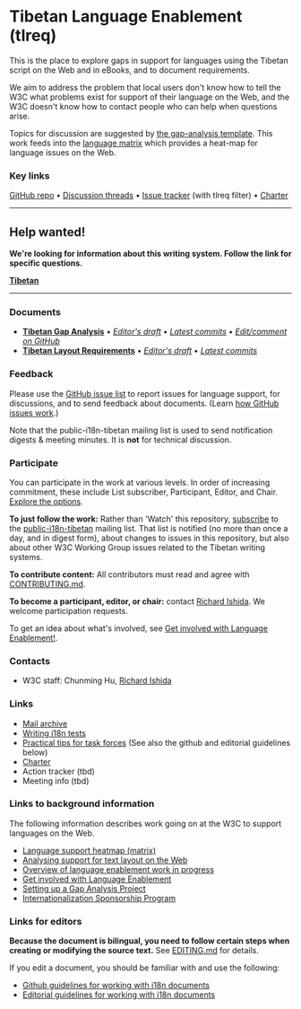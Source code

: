 # Tibetan Language Enablement (tlreq)

This is the place to explore gaps in support for languages using the Tibetan script on the Web and in eBooks, and to document requirements.

We aim to address the problem that local users don't know how to tell the W3C what problems exist for support of their language on the Web, and the W3C doesn't know how to contact people who can help when questions arise.

Topics for discussion are suggested by [the gap-analysis template](https://www.w3.org/International/i18n-activity/templates/gap-analysis/gap-analysis_template.html). This work feeds into the [language matrix](https://www.w3.org/International/typography/gap-analysis/language-matrix.html) which provides a heat-map for language issues on the Web.


### Key links
[GitHub repo](https://github.com/w3c/tlreq) • [Discussion threads](https://github.com/w3c/tlreq/issues) • [Issue tracker](https://www.w3.org/International/i18n-activity/textlayout/?filter=tlreq) (with tlreq filter) • [Charter](https://www.w3.org/International/tlreq/charter/)


---
## Help wanted! ###
**We're looking for information about this writing system. Follow the link for specific questions.**

**[Tibetan](https://github.com/w3c/tlreq/issues?q=is%3Aissue+is%3Aopen+label%3Aquestion)**

---





### Documents
- [**Tibetan Gap Analysis**](https://www.w3.org/TR/tibt-gap) • [*Editor's draft*](https://www.w3.org/International/tlreq/gap-analysis/) • [*Latest commits*](https://github.com/w3c/tlreq/commits/gh-pages/gap-analysis/index.html) • [*Edit/comment on GitHub*](https://github.com/w3c/tlreq/labels/doc%3Atibt)
- [**Tibetan Layout Requirements**](https://www.w3.org/TR/tlreq) • [*Editor's draft*](https://www.w3.org/International/tlreq/) • [*Latest commits*](https://github.com/w3c/tlreq/commits/gh-pages/index.html)


### Feedback
Please use the [GitHub issue list](https://github.com/w3c/tlreq/issues) to report issues for language support, for discussions, and to send feedback about documents. (Learn [how GitHub issues work](https://www.w3.org/International/i18n-activity/guidelines/issues.html).)

Note that the public-i18n-tibetan mailing list is used to send notification digests & meeting minutes. It is **not** for technical discussion.


### Participate
You can participate in the work at various levels. In order of increasing commitment, these include List subscriber, Participant, Editor, and Chair. [Explore the options](https://www.w3.org/International/i18n-drafts/pages/languagedev_participation.html).

**To just follow the work:** Rather than 'Watch' this repository, [subscribe](mailto:public-i18n-tibetan-request@w3.org?subject=subscribe) to the [public-i18n-tibetan](https://lists.w3.org/Archives/Public/public-i18n-tibetan/) mailing list. That list is notified (no more than once a day, and in digest form), about changes to issues in this repository, but also about other W3C Working Group issues related to the Tibetan writing systems.

**To contribute content:** All contributors must read and agree with [CONTRIBUTING.md](CONTRIBUTING.md).

**To become a participant, editor, or chair:** contact [Richard Ishida](mailto:ishida@w3.org). We welcome participation requests.

To get an idea about what's involved, see [Get involved with Language Enablement!](https://www.w3.org/International/i18n-drafts/pages/languagedev_participation). 


### Contacts

- W3C staff: Chunming Hu, [Richard Ishida](mailto:ishida@w3.org)


### Links
- [Mail archive](https://lists.w3.org/Archives/Public/public-i18n-tibetan/)
- [Writing i18n tests](https://github.com/w3c/i18n-activity/wiki/Writing-i18n-tests)
- [Practical tips for task forces](https://www.w3.org/International/i18n-activity/guidelines/process.html) (See also the github and editorial guidelines below)
- [Charter](https://www.w3.org/International/tlreq/charter/)
- Action tracker (tbd)
- Meeting info (tbd)


### Links to background information
The following information describes work going on at the W3C to support languages on the Web.
- [Language support heatmap (matrix)](https://www.w3.org/International/typography/gap-analysis/language-matrix.html)
- [Analysing support for text layout on the Web](https://www.w3.org/International/i18n-drafts/nav/languagedev)
- [Overview of language enablement work in progress](https://www.w3.org/International/i18n-drafts/nav/languagedev)
- [Get involved with Language Enablement](https://www.w3.org/International/i18n-drafts/pages/languagedev_participation)
- [Setting up a Gap Analysis Project](https://github.com/w3c/typography/wiki/Setting-up-a-Gap-Analysis-Project)
- [Internationalization Sponsorship Program](https://www.w3.org/International/sponsorship/)


### Links for editors
**Because the document is bilingual, you need to follow certain steps when creating or modifying the source text.** See [EDITING.md](https://w3c.github.io/tlreq/EDITING) for details.

If you edit a document, you should be familiar with and use the following:

- [Github guidelines for working with i18n documents](https://www.w3.org/International/i18n-activity/guidelines/github)
- [Editorial guidelines for working with i18n documents](https://www.w3.org/International/i18n-activity/guidelines/editing)
